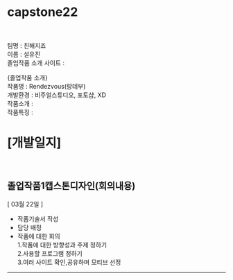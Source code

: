 # capstone22
<br>

팀명 : 친해지죠  
이름 : 설유진  
졸업작품 소개 사이트 : 

{졸업작품 소개}  
작품명 : Rendezvous(랑데부)  
개발환경 : 비주얼스튜디오, 포토샵, XD  
작품소개 :   
작품특징 :  

# [개발일지]
<br>

## 졸업작품1캡스톤디자인(회의내용)  
[ 03월 22일 ]

- 작품기술서 작성  
- 담당 배정  
- 작품에 대한 회의  
 1.작품에 대한 방향성과 주제 정하기  
 2.사용할 프로그램 정하기  
 3.여러 사이트 확인,공유하며 모티브 선정
 

---
